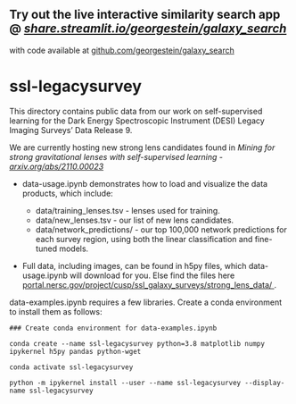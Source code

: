 ## Try out the live interactive similarity search app @  ***[share.streamlit.io/georgestein/galaxy_search](https://share.streamlit.io/georgestein/galaxy_search)***
with code available at [github.com/georgestein/galaxy_search](https://github.com/georgestein/galaxy_search)


# ssl-legacysurvey
This directory contains public data from our work on self-supervised learning for the Dark Energy Spectroscopic Instrument (DESI) Legacy Imaging Surveys’ Data Release 9.

We are currently hosting new strong lens candidates found in *Mining for strong gravitational lenses with self-supervised learning - [arxiv.org/abs/2110.00023](https://arxiv.org/abs/2110.00023)* 


- data-usage.ipynb demonstrates how to load and visualize the data products, which include:
	- data/training_lenses.tsv - lenses used for training. 
	- data/new_lenses.tsv - our list of new lens candidates. 
	- data/network_predictions/ - our top 100,000 network predictions for each survey region, using both the linear classification and fine-tuned models.

- Full data, including images, can be found in h5py files, which data-usage.ipynb will download for you. Else find the files here [portal.nersc.gov/project/cusp/ssl\_galaxy\_surveys/strong\_lens\_data/
](https://portal.nersc.gov/project/cusp/ssl_galaxy_surveys/strong_lens_data/).

data-examples.ipynb requires a few libraries. Create a conda environment to install them as follows:

```
### Create conda environment for data-examples.ipynb

conda create --name ssl-legacysurvey python=3.8 matplotlib numpy ipykernel h5py pandas python-wget

conda activate ssl-legacysurvey

python -m ipykernel install --user --name ssl-legacysurvey --display-name ssl-legacysurvey
```


